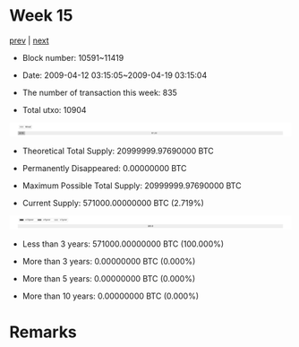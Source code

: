 # Week 15

[prev](week0014.md) | [next](week0016.md)

- Block number: 10591~11419

- Date: 2009-04-12 03:15:05~2009-04-19 03:15:04

- The number of transaction this week: 835

- Total utxo: 10904

![](../images/mined_week0015.png)

- Theoretical Total Supply: 20999999.97690000 BTC

- Permanently Disappeared: 0.00000000 BTC

- Maximum Possible Total Supply: 20999999.97690000 BTC

- Current Supply: 571000.00000000 BTC (2.719%)

![](../images/year_week0015.png)


- Less than 3 years: 571000.00000000 BTC (100.000%)

- More than 3 years: 0.00000000 BTC (0.000%)

- More than 5 years: 0.00000000 BTC (0.000%)

- More than 10 years: 0.00000000 BTC (0.000%)

# Remarks

